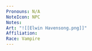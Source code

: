 ```yaml
---
Pronouns: N/A
NoteIcon: NPC
Notes: 
Art: "![[Elwin Havensong.png]]"
Affiliation: 
Race: Vampire
---
```

